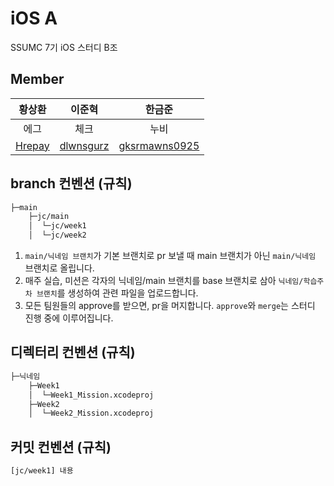 # iOS A

SSUMC 7기 iOS 스터디 B조

## Member

| 황상환 | 이준혁 | 한금준 |
| :---------:|:----------:|:----------:|
| 에그 | 체크 | 누비 |
| [Hrepay](https://github.com/Hrepay) | [dlwnsgurz](https://github.com/dlwnsgurz) | [gksrmawns0925](https://github.com/gksrmawns0925) |

## branch 컨벤션 (규칙)

```zsh
├─main
    ├─jc/main
    │  └─jc/week1
    │  └─jc/week2
```

1. `main/닉네임 브랜치`가 기본 브랜치로 pr 보낼 때 main 브랜치가 아닌 `main/닉네임` 브랜치로 올립니다.
2. 매주 실습, 미션은 각자의 닉네임/main 브랜치를 base 브랜치로 삼아 `닉네임/학습주차 브랜치`를 생성하여 관련 파일을 업로드합니다.
3. 모든 팀원들의 approve를 받으면, pr을 머지합니다. `approve`와 `merge`는 스터디 진행 중에 이루어집니다.

## 디렉터리 컨벤션 (규칙)

``` zsh
├─닉네임
    ├─Week1
    │  └─Week1_Mission.xcodeproj
    ├─Week2
    │  └─Week2_Mission.xcodeproj

```

## 커밋 컨벤션 (규칙)

``` zsh
[jc/week1] 내용
```
